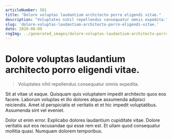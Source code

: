```yaml
---
articleNumber: 501
title: "Dolore voluptas laudantium architecto porro eligendi vitae."
description: "Voluptates nihil repellendus consequatur omnis expedita."
slug: 'dolore-voluptas-laudantium-architecto-porro-eligendi-vitae.'
date: 2020-08-09
rngImg: ../generated_images/dolore-voluptas-laudantium-architecto-porro-eligendi-vitae..jpg
---
```


# Dolore voluptas laudantium architecto porro eligendi vitae.

> Voluptates nihil repellendus consequatur omnis expedita.

Sit at vitae ut eaque. Quisquam quis voluptatem impedit architecto quos eos facere. Laborum voluptas et illo dolores atque assumenda adipisci reiciendis. Amet id perspiciatis et veritatis et et hic impedit voluptatibus. Assumenda sint vel eveniet.
 Dolor ut enim error. Explicabo dolores laudantium cupiditate vitae. Dolore veritatis aut eos recusandae qui esse rem est. Et ullam quod consequatur mollitia quasi. Numquam dolorem temporibus.
